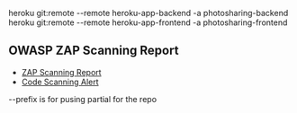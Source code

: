 heroku git:remote --remote  heroku-app-backend -a photosharing-backend
heroku git:remote --remote  heroku-app-frontend -a photosharing-frontend


## OWASP ZAP Scanning Report
- [ZAP Scanning Report](https://github.com/bruce-wh-li/something--for-nothing/blob/zap-scan/report_md.md)
- [Code Scanning Alert](https://github.com/bruce-wh-li/something--for-nothing/security/code-scanning)

--prefix is for pusing partial for the repo

